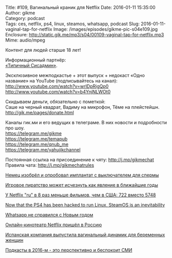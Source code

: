Title: #109, Вагинальный краник для Netflix
Date: 2016-01-11 15:35:00
Author: gikme  
Category: podcast  
Tags: ces, netflix, ps4, linux, steamos, whatsapp, podcast
Slug: 2016-01-11-vaginal-tap-for-netflix
Image: /images/episodes/gikme-pic-s04e109.jpg  
Enclosure: http://static.gik.me/mp3/s04/00109-vaginal-tap-for-netflix.mp3
Mime: audio/mpeg


Контент для людей старше 18 лет!

Информационный партнёр:  
[«Типичный Сисадмин»](https://vk.com/sysodmins).  

Эксклюзивное межподкастье + этот выпуск + недокаст «Одно название» на YouTube (подписывайтесь на канал):  
<http://www.youtube.com/watch?v=wrIDpRigQp0>  
<http://www.youtube.com/watch?v=b4YnjNLWOt0>

Скидываем деньги, обязательно с пометкой:  
Саше на черный квадрат, Вадиму на микрофон, Тёме на плейстейшн.  
<http://gik.me/pages/donate.html>

Каналы гик.ми и его ведущих в телеграме. В них новости и подробности про шоу.  
<https://telegram.me/gikme>  
<https://telegram.me/temapub>  
<https://telegram.me/qnub_me>  
<https://telegram.me/yahujikchannel>

Постоянная ссылка на присоединение к чяту: <http://j.mp/gikmechat>
Правила чата: <http://j.mp/gikmechatrules>

[Немец изобрёл и опробовал имплантат с выключателем для спермы](https://talk.gik.me/posts/WYbPH3TycpX4qRhP8/nemec-izobryol-i-oproboval-implantat-s-vyklyuchatelem-dlya)

[Игровое пиратство может исчезнуть как явление в ближайшие годы](https://talk.gik.me/posts/HmwYHXhfHvh9nuHC4/igrovoe-piratstvo-mozhet-ischeznut-kak-yavlenie-v)

[У Netflix "ru" в 8 раз меньше фильмов, чем в США: 722 вместо 5748](https://talk.gik.me/posts/SogxRw7axeNiZ3y7Q/u-netflix-ru-v-8-raz-menshe-filmov-chem-v-ssha-722-vmesto)

[Now that the PS4 has been hacked to run Linux, SteamOS is an inevitability](https://talk.gik.me/posts/6WjRWtKjY8y2cxff9/now-that-the-ps4-has-been-hacked-to-run-linux-steamos-is-an)

[Whatsapp не справился с Новым годом](https://talk.gik.me/posts/s855r6tF4oJWRwrpg/whatsapp-ne-spravilsya-s-novym-godom)

[Онлайн-кинотеатр Netflix пришёл в Россию](https://talk.gik.me/posts/mZsXpYWoS6DsqG75N/onlajn-kinoteatr-netflix-prishyol-v-rossiyu)

[Испанская компания выпустила вагинальный динамик для беременных женщин](https://talk.gik.me/posts/GBDbmwKFYYHznMjGZ/ispanskaya-kompaniya-vypustila-vaginalnyj-dinamik-dlya)

[Подкасты в 2016-м - это перспективно и беспокоит СМИ](https://talk.gik.me/posts/ziHfWDtbiDTMAuCJA/podkasty-v-2016-m-eto-perspektivno-i-bespokoit-smi)
